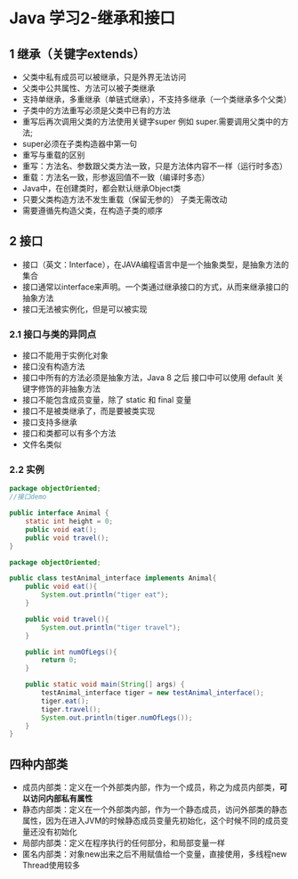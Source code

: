 # Java 学习2-继承和接口



## 1 继承（关键字extends）
* 父类中私有成员可以被继承，只是外界无法访问
* 父类中公共属性、方法可以被子类继承
* 支持单继承，多重继承（单链式继承），不支持多继承（一个类继承多个父类）
* 子类中的方法重写必须是父类中已有的方法
* 重写后再次调用父类的方法使用关键字super  例如 super.需要调用父类中的方法;
* super必须在子类构造器中第一句  
* 重写与重载的区别
* 重写：方法名、参数跟父类方法一致，只是方法体内容不一样（运行时多态）  
* 重载：方法名一致，形参返回值不一致（编译时多态）
* Java中，在创建类时，都会默认继承Object类  
* 只要父类构造方法不发生重载（保留无参的） 子类无需改动
* 需要遵循先构造父类，在构造子类的顺序

## 2 接口
* 接口（英文：Interface），在JAVA编程语言中是一个抽象类型，是抽象方法的集合  
* 接口通常以interface来声明。一个类通过继承接口的方式，从而来继承接口的抽象方法  
* 接口无法被实例化，但是可以被实现

### 2.1 接口与类的异同点
* 接口不能用于实例化对象
* 接口没有构造方法
* 接口中所有的方法必须是抽象方法，Java 8 之后 接口中可以使用 default 关键字修饰的非抽象方法
* 接口不能包含成员变量，除了 static 和 final 变量
* 接口不是被类继承了，而是要被类实现
* 接口支持多继承
* 接口和类都可以有多个方法
* 文件名类似

### 2.2 实例
```java
package objectOriented;
//接口demo

public interface Animal {
    static int height = 0;
    public void eat();
    public void travel();
}
```

```java
package objectOriented;

public class testAnimal_interface implements Animal{
    public void eat(){
        System.out.println("tiger eat");
    }

    public void travel(){
        System.out.println("tiger travel");
    }

    public int numOfLegs(){
        return 0;
    }

    public static void main(String[] args) {
        testAnimal_interface tiger = new testAnimal_interface();
        tiger.eat();
        tiger.travel();
        System.out.println(tiger.numOfLegs());
    }
}
```

## 四种内部类
* 成员内部类：定义在一个外部类内部，作为一个成员，称之为成员内部类，**可以访问内部私有属性**
* 静态内部类：定义在一个外部类内部，作为一个静态成员，访问外部类的静态属性，因为在进入JVM的时候静态成员变量先初始化，这个时候不同的成员变量还没有初始化
* 局部内部类：定义在程序执行的任何部分，和局部变量一样
* 匿名内部类：对象new出来之后不用赋值给一个变量，直接使用，多线程new Thread使用较多





